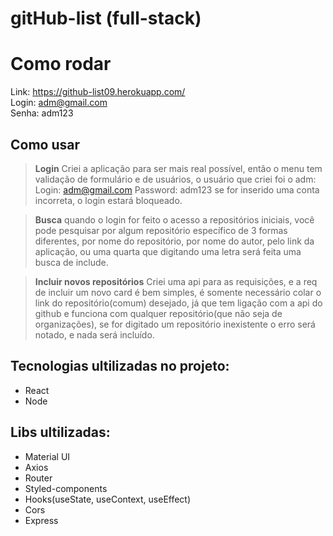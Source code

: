  # gitHub-list (full-stack)

# Como rodar
Link: https://github-list09.herokuapp.com/<br>
Login: adm@gmail.com <br>
Senha: adm123


## Como usar
>**Login**
Criei a aplicação para ser mais real possível, então o menu tem validação de formulário e de usuários, o usuário que criei foi o adm:
Login: adm@gmail.com
Password: adm123
se for inserido uma conta incorreta, o login estará bloqueado.

>**Busca**
quando o login for feito o acesso a repositórios iniciais, você pode pesquisar por algum repositório específico de 3 formas diferentes, por nome do repositório, por nome do autor, pelo link da aplicação, ou uma quarta que digitando uma letra será feita uma busca de include.

>**Incluir novos repositórios**
Criei uma api para as requisições, e a req de incluir um novo card é bem simples, é somente necessário colar o link do repositório(comum) desejado, já que tem ligação com a api do github e funciona com qualquer repositório(que não seja de organizações), se for digitado um repositório inexistente o erro será notado, e nada será incluído.

## Tecnologias ultilizadas no projeto:
- React
- Node

## Libs ultilizadas:
- Material UI
- Axios
- Router
- Styled-components
- Hooks(useState, useContext, useEffect)
- Cors
- Express
